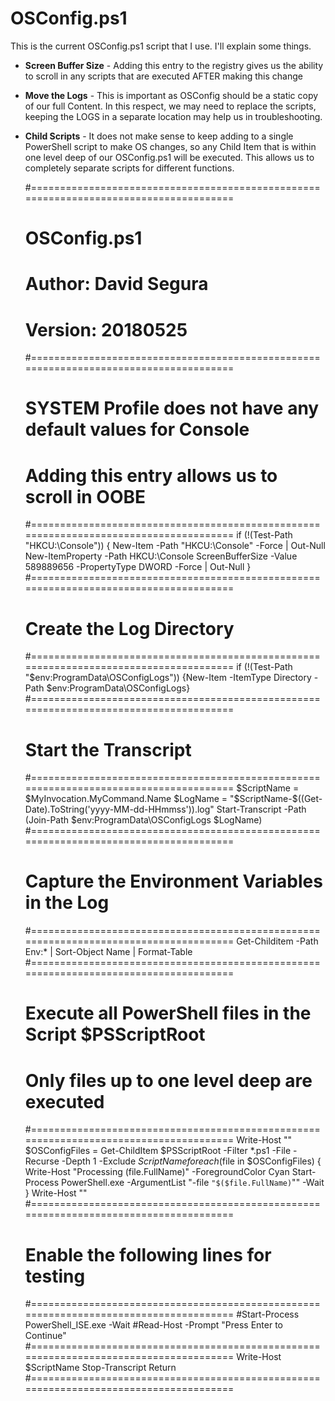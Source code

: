 # OSConfig.ps1

This is the current OSConfig.ps1 script that I use.  I'll explain some things.

* **Screen Buffer Size** - Adding this entry to the registry gives us the ability to scroll in any scripts that are executed AFTER making this change
* **Move the Logs** - This is important as OSConfig should be a static copy of our full Content.  In this respect, we may need to replace the scripts, keeping the LOGS in a separate location may help us in troubleshooting.
* **Child Scripts** - It does not make sense to keep adding to a single PowerShell script to make OS changes, so any Child Item that is within one level deep of our OSConfig.ps1 will be executed.  This allows us to completely separate scripts for different functions.



    #======================================================================================
    #	OSConfig.ps1
    #	Author: David Segura
    #	Version: 20180525
    #======================================================================================
    #	SYSTEM Profile does not have any default values for Console
    #	Adding this entry allows us to scroll in OOBE
    #======================================================================================
    if (!(Test-Path "HKCU:\Console")) {
    	New-Item -Path "HKCU:\Console" -Force | Out-Null
    	New-ItemProperty -Path HKCU:\Console ScreenBufferSize -Value 589889656 -PropertyType DWORD -Force | Out-Null
    }
    #======================================================================================
    #	Create the Log Directory
    #======================================================================================
    if (!(Test-Path "$env:ProgramData\OSConfigLogs")) {New-Item -ItemType Directory -Path $env:ProgramData\OSConfigLogs}
    #======================================================================================
    #	Start the Transcript
    #======================================================================================
    $ScriptName = $MyInvocation.MyCommand.Name
    $LogName = "$ScriptName-$((Get-Date).ToString('yyyy-MM-dd-HHmmss')).log"
    Start-Transcript -Path (Join-Path $env:ProgramData\OSConfigLogs $LogName)
    #======================================================================================
    #	Capture the Environment Variables in the Log
    #======================================================================================
    Get-Childitem -Path Env:* | Sort-Object Name | Format-Table
    #======================================================================================
    #	Execute all PowerShell files in the Script $PSScriptRoot
    #	Only files up to one level deep are executed
    #======================================================================================
    Write-Host ""
    $OSConfigFiles = Get-ChildItem $PSScriptRoot -Filter *.ps1 -File -Recurse -Depth 1 -Exclude $ScriptName
    foreach ($file in $OSConfigFiles) {
        Write-Host "Processing $($file.FullName)" -ForegroundColor Cyan
        Start-Process PowerShell.exe -ArgumentList "-file `"$($file.FullName)`"" -Wait
    }
    Write-Host ""
    #======================================================================================
    #	Enable the following lines for testing
    #======================================================================================
    #Start-Process PowerShell_ISE.exe -Wait
    #Read-Host -Prompt "Press Enter to Continue"
    #======================================================================================
    Write-Host $ScriptName
    Stop-Transcript
    Return
    #======================================================================================



